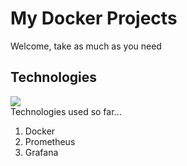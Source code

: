# My Docker Projects
Welcome, take as much as you need

## Technologies
<div align="left">
    <img src="https://skillicons.dev/icons?i=docker,prometheus,grafana" />
</div>
Technologies used so far...

1. Docker
2. Prometheus
3. Grafana
